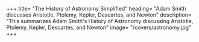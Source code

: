 +++
title=  "The History of Astronomy Simplified"
heading=  "Adam Smith discusses Aristotle, Ptolemy, Kepler, Descartes, and Newton"
description=  "This summarizes Adam Smith's History of Astronomy discussing Aristotle, Ptolemy, Kepler, Descartes, and Newton"
image=  "/covers/astronomy.jpg"
+++
